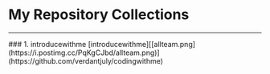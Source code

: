 # My Repository Collections
<hr/>
### 1. introducewithme
[introducewithme][[allteam.png](https://i.postimg.cc/PqKgCJbd/allteam.png)](https://github.com/verdantjuly/codingwithme)




